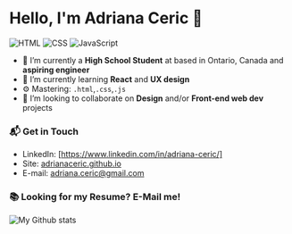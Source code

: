 # Hello, I'm Adriana Ceric 👋

![HTML](https://img.shields.io/badge/HTML-Expert-orange)
![CSS](https://img.shields.io/badge/CSS-Expert-blue)
![JavaScript](https://img.shields.io/badge/JavaScript-Beginner-yellow)

- 🔭 I’m currently a **High School Student** at based in Ontario, Canada and **aspiring engineer**
- 🌱 I’m currently learning **React** and **UX design**
- ⚙️ Mastering: `.html`,`.css`,`.js`
- 👯 I’m looking to collaborate on **Design** and/or **Front-end web dev** projects

### 📬 Get in Touch
- LinkedIn: [https://www.linkedin.com/in/adriana-ceric/]
- Site: [adrianaceric.github.io][site]
- E-mail: <a>adriana.ceric@gmail.com</a>

### 📚 Looking for my Resume? E-Mail me!

![My Github stats](https://github-readme-stats.vercel.app/api?username=AdrianaCeric&show_icons=true&hide_border=true)

[github]: https://github.com/federico-dondi
[site]: https://adrianaceric.github.io
